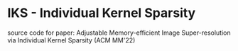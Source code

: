 # IKS - Individual Kernel Sparsity
source code for paper: Adjustable Memory-efficient Image Super-resolution via Individual Kernel Sparsity (ACM MM'22)
